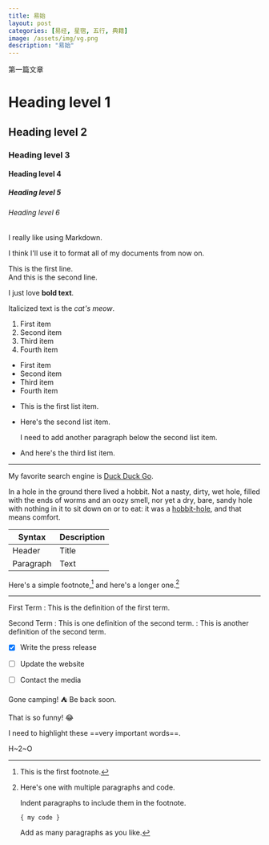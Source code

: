 ```yaml
---
title: 易始
layout: post
categories: [易经, 星宿, 五行, 典籍]
image: /assets/img/vg.png
description: "易始"
---
```


第一篇文章

# Heading level 1
## Heading level 2
### Heading level 3
#### Heading level 4
##### Heading level 5
###### Heading level 6

I really like using Markdown.

I think I'll use it to format all of my documents from now on.

This is the first line.  
And this is the second line.

I just love **bold text**.

Italicized text is the *cat's meow*.

1. First item
2. Second item
3. Third item
4. Fourth item

- First item
- Second item
- Third item
- Fourth item

* This is the first list item.
* Here's the second list item.

    I need to add another paragraph below the second list item.

* And here's the third list item.

***

My favorite search engine is [Duck Duck Go](https://duckduckgo.com "The best search engine for privacy").

In a hole in the ground there lived a hobbit. Not a nasty, dirty, wet hole, filled with the ends
of worms and an oozy smell, nor yet a dry, bare, sandy hole with nothing in it to sit down on or to
eat: it was a [hobbit-hole](https://en.wikipedia.org/wiki/Hobbit#Lifestyle "Hobbit lifestyles"), and that means comfort.


| Syntax      | Description |
| ----------- | ----------- |
| Header      | Title       |
| Paragraph   | Text        |


Here's a simple footnote,[^1] and here's a longer one.[^bignote]

[^1]: This is the first footnote.

[^bignote]: Here's one with multiple paragraphs and code.

    Indent paragraphs to include them in the footnote.

    `{ my code }`

    Add as many paragraphs as you like.
    
***
First Term
: This is the definition of the first term.

Second Term
: This is one definition of the second term.
: This is another definition of the second term.

- [x] Write the press release
- [ ] Update the website
- [ ] Contact the media


Gone camping! :tent: Be back soon.

That is so funny! :joy:

I need to highlight these ==very important words==.

H~2~O
